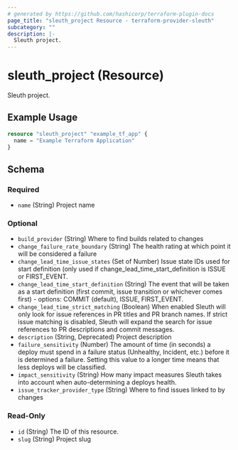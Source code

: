 ```yaml
---
# generated by https://github.com/hashicorp/terraform-plugin-docs
page_title: "sleuth_project Resource - terraform-provider-sleuth"
subcategory: ""
description: |-
  Sleuth project.
---
```


# sleuth_project (Resource)

Sleuth project.

## Example Usage

```terraform
resource "sleuth_project" "example_tf_app" {
  name = "Example Terraform Application"
}
```

<!-- schema generated by tfplugindocs -->
## Schema

### Required

- `name` (String) Project name

### Optional

- `build_provider` (String) Where to find builds related to changes
- `change_failure_rate_boundary` (String) The health rating at which point it will be considered a failure
- `change_lead_time_issue_states` (Set of Number) Issue state IDs used for start definition (only used if change_lead_time_start_definition is ISSUE or FIRST_EVENT.
- `change_lead_time_start_definition` (String) The event that will be taken as a start definition (first commit, issue transition or whichever comes first) - options: COMMIT (default), ISSUE, FIRST_EVENT.
- `change_lead_time_strict_matching` (Boolean) When enabled Sleuth will only look for issue references in PR titles and PR branch names. If strict issue matching is disabled, Sleuth will expand the search for issue references to PR descriptions and commit messages.
- `description` (String, Deprecated) Project description
- `failure_sensitivity` (Number) The amount of time (in seconds) a deploy must spend in a failure status (Unhealthy, Incident, etc.) before it is determined a failure. Setting this value to a longer time means that less deploys will be classified.
- `impact_sensitivity` (String) How many impact measures Sleuth takes into account when auto-determining a deploys health.
- `issue_tracker_provider_type` (String) Where to find issues linked to by changes

### Read-Only

- `id` (String) The ID of this resource.
- `slug` (String) Project slug


